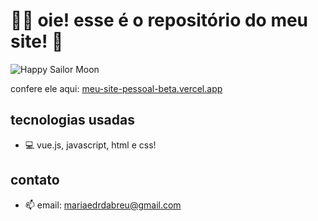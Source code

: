 # 👩‍💻 oie! esse é o repositório do meu site! 👋

![Happy Sailor Moon](https://media.giphy.com/media/HVHXwzqGsacHS/giphy.gif)

confere ele aqui: [meu-site-pessoal-beta.vercel.app](https://meu-site-pessoal-beta.vercel.app)

## tecnologias usadas 
- 💻 vue.js, javascript, html e css!

## contato
- 📫 email: mariaedrdabreu@gmail.com
